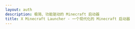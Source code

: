 ```yaml
---
layout: auth
description: 极简、功能驱动的 Minecraft 启动器
title: X Minecraft Launcher - 一个现代化的 Minecraft 启动器
---
```

